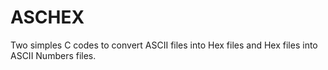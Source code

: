 # ASCHEX
Two simples C codes to convert ASCII files into Hex files and Hex files into ASCII Numbers files.
